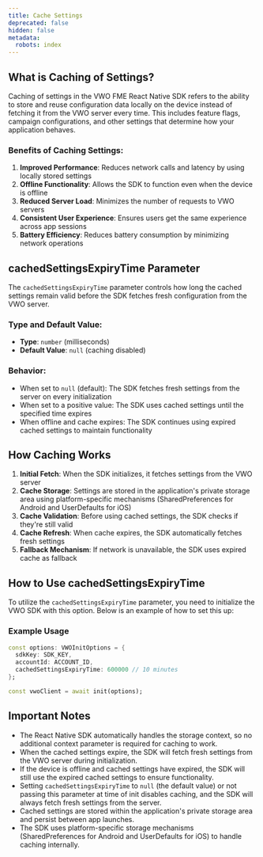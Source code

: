 ```yaml
---
title: Cache Settings
deprecated: false
hidden: false
metadata:
  robots: index
---
```

## What is Caching of Settings?

Caching of settings in the VWO FME React Native SDK refers to the ability to store and reuse configuration data locally on the device instead of fetching it from the VWO server every time. This includes feature flags, campaign configurations, and other settings that determine how your application behaves.

### Benefits of Caching Settings:

1. **Improved Performance**: Reduces network calls and latency by using locally stored settings
2. **Offline Functionality**: Allows the SDK to function even when the device is offline
3. **Reduced Server Load**: Minimizes the number of requests to VWO servers
4. **Consistent User Experience**: Ensures users get the same experience across app sessions
5. **Battery Efficiency**: Reduces battery consumption by minimizing network operations

## cachedSettingsExpiryTime Parameter

The `cachedSettingsExpiryTime` parameter controls how long the cached settings remain valid before the SDK fetches fresh configuration from the VWO server.

### Type and Default Value:

* **Type**: `number` (milliseconds)
* **Default Value**: `null` (caching disabled)

### Behavior:

* When set to `null` (default): The SDK fetches fresh settings from the server on every initialization
* When set to a positive value: The SDK uses cached settings until the specified time expires
* When offline and cache expires: The SDK continues using expired cached settings to maintain functionality

## How Caching Works

1. **Initial Fetch**: When the SDK initializes, it fetches settings from the VWO server
2. **Cache Storage**: Settings are stored in the application's private storage area using platform-specific mechanisms (SharedPreferences for Android and UserDefaults for iOS)
3. **Cache Validation**: Before using cached settings, the SDK checks if they're still valid
4. **Cache Refresh**: When cache expires, the SDK automatically fetches fresh settings
5. **Fallback Mechanism**: If network is unavailable, the SDK uses expired cache as fallback

## How to Use cachedSettingsExpiryTime

To utilize the `cachedSettingsExpiryTime` parameter, you need to initialize the VWO SDK with this option. Below is an example of how to set this up:

### Example Usage

```dart Javascript
const options: VWOInitOptions = {
  sdkKey: SDK_KEY,
  accountId: ACCOUNT_ID,
  cachedSettingsExpiryTime: 600000 // 10 minutes
};

const vwoClient = await init(options);
```

## Important Notes

* The React Native SDK automatically handles the storage context, so no additional context parameter is required for caching to work.
* When the cached settings expire, the SDK will fetch fresh settings from the VWO server during initialization.
* If the device is offline and cached settings have expired, the SDK will still use the expired cached settings to ensure functionality.
* Setting `cachedSettingsExpiryTime` to `null` (the default value) or not passing this parameter at time of init disables caching, and the SDK will always fetch fresh settings from the server.
* Cached settings are stored within the application's private storage area and persist between app launches.
* The SDK uses platform-specific storage mechanisms (SharedPreferences for Android and UserDefaults for iOS) to handle caching internally.